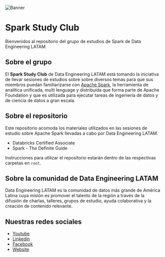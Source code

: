 ![Banner](assets/banner_main.png)

# Spark Study Club

Bienvenidos al repositorio del grupo de estudios de Spark de Data Engineering LATAM.

## Sobre el grupo
El **Spark Study Club** de Data Engineering LATAM está tomando la iniciativa de llevar sesiones de estudios sobre sobre diversos temas para que sus miembros puedan familiarizarse con [Apache Spark](https://spark.apache.org), la herramienta de analítica unificada, multi lenguage y distribuída que forma parte de Apache Foundation y que es utilizada para ejecutar tareas de ingeniería de datos y de ciencia de datos a gran escala.

## Sobre el repositorio
Este repositorio acomoda los materiales utilizados en las sesiones de estudio sobre Apache Spark llevadas a cabo por Data Engineering LATAM.

* Databricks Certified Associate
* Spark - The Definite Guide

Instrucciones para utilizar el repositorio estarán dentro de las respectivas carpetas en `root`.

## Sobre la comunidad de Data Engineering LATAM
Data Engineering LATAM es la comunidad de datos más grande de América Latina cuya misión es promover el talento de la región a través de la difusión de charlas, talleres, grupos de estudio, ayuda colaborativa y la creación de contenido relevante.

## Nuestras redes sociales
* [Youtube](https://www.youtube.com/channel/UCqFCoUEvxR23ymmih0GD7mQ?sub_confirmation=1 'Subscríbate al canal')
* [Linkedin](https://www.linkedin.com/company/data-engineering-latam/ 'Síganos en Linkedin')
* [Facebook](https://www.facebook.com/dataengineeringlatam/ 'Síganos en Facebook')
* [Website](https://expy.bio/dataengineeringlatam 'Nuestro website')
